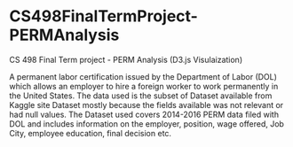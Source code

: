 # CS498FinalTermProject-PERMAnalysis
CS 498 Final Term project - PERM Analysis (D3.js Visulaization)

A permanent labor certification issued by the Department of Labor (DOL) which allows an employer to hire a foreign worker to work permanently  in the United States. The data used is the subset of Dataset available from Kaggle site Dataset mostly because the fields available was not relevant or had null values. The Dataset used covers 2014-2016 PERM data filed with DOL and includes information on the employer, position, wage offered, Job City, employee education, final decision etc.
